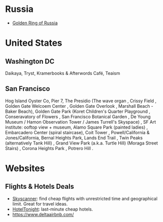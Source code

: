 # Russia
-   [Golden Ring of Russia](https://rusmania.com/golden-ring)

# United States
## Washington DC
Daikaya, Tryst, Kramerbooks & Afterwords Café, Teaism 

## San Francisco
Hog Island Oyster Co, Pier 7, The Presidio (The wave organ , Crissy Field , Golden Gate Welcoem Center , Golden Gate Overlook , Marshall Beach - Baker Beach), Golden Gate Park (Koret Children's Quarter Playground , Conseravatory of Flowers , San Francisco Botanical Garden , De Young Museum / Hamon Observation Tower / James Turrell's Skyspace) ,  SF Art institute: ooftop view + museum, Alamo Square Park (painted ladies) , Embarcadero Center (spiral staircase),  Coit Tower , Powell/California & Jones/California,  Bernal Heights Park, Lands End Trail , Twin Peaks (alternatively Tank Hill) , Grand View Park (a.k.a. Turtle Hill) (Moraga Street Stairs) , Corona Heights Park , Potrero Hill .

# Websites
## Flights & Hotels Deals
-   [Skyscanner](https://www.skyscanner.com/): find cheap flights with unrestricted time and geographical limit. Great for travel ideas.
-   [HotelTonight](https://www.hoteltonight.com/): last-minute cheap hotels.  
-   https://www.deltaairbnb.com/